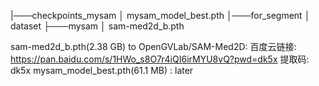 

|───checkpoints_mysam
│       mysam_model_best.pth
│───for_segment
│       dataset
├───mysam
│       sam-med2d_b.pth

sam-med2d_b.pth(2.38 GB) to OpenGVLab/SAM-Med2D:
百度云链接: https://pan.baidu.com/s/1HWo_s8O7r4iQI6irMYU8vQ?pwd=dk5x 提取码: dk5x
mysam_model_best.pth(61.1 MB) :
later

